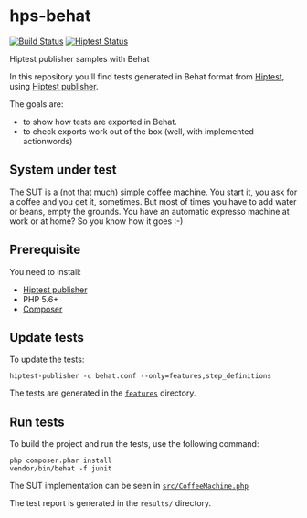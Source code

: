# hps-behat
[![Build Status](https://travis-ci.org/aurelien-reeves/hps-behat.svg?branch=master)](https://travis-ci.org/aurelien-reeves/hps-behat)
[![Hiptest Status](https://hiptest.net/badges/test_run/73157?v=1)](https://hiptest.net/app/projects/45057/test-runs/73157/overview?v=1)

Hiptest publisher samples with Behat

In this repository you'll find tests generated in Behat format from [Hiptest](https://hiptest.net), using [Hiptest publisher](https://github.com/hiptest/hiptest-publisher).

The goals are:

 * to show how tests are exported in Behat.
 * to check exports work out of the box (well, with implemented actionwords)

System under test
------------------

The SUT is a (not that much) simple coffee machine. You start it, you ask for a coffee and you get it, sometimes. But most of times you have to add water or beans, empty the grounds. You have an automatic expresso machine at work or at home? So you know how it goes :-)

Prerequisite
------------

You need to install:
* [Hiptest publisher](https://github.com/hiptest/hiptest-publisher)
* PHP 5.6+
* [Composer](https://getcomposer.org/download/)

Update tests
-------------


To update the tests:

    hiptest-publisher -c behat.conf --only=features,step_definitions

The tests are generated in the [``features``](https://github.com/hiptest/hps-behat/tree/master/features) directory.



Run tests
---------

To build the project and run the tests, use the following command:

    php composer.phar install
    vendor/bin/behat -f junit

The SUT implementation can be seen in [``src/CoffeeMachine.php``](https://github.com/hiptest/hps-behat/blob/master/src/CoffeeMachine.php)

The test report is generated in the ```results/``` directory.
